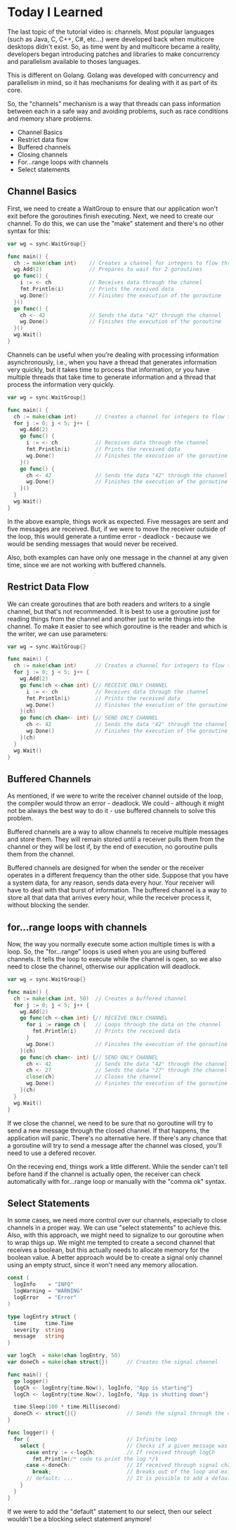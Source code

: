 # Today I Learned

The last topic of the tutorial video is: channels. Most popular languages (such
as Java, C, C++, C#, etc...) were developed back when multicore desktops didn't
exist. So, as time went by and multicore became a reality, developers began
introducing patches and libraries to make concurrency and parallelism available
to thoses languages.

This is different on Golang. Golang was developed with concurrency and parallelism
in mind, so it has mechanisms for dealing with it as part of its core.

So, the "channels" mechanism is a way that threads can pass information between
each in a safe way and avoiding problems, such as race conditions and memory share
problems.

- Channel Basics
- Restrict data flow
- Buffered channels
- Closing channels
- For...range loops with channels
- Select statements

## Channel Basics

First, we need to create a WaitGroup to ensure that our application won't exit
before the goroutines finish executing. Next, we need to create our channel. To
do this, we can use the "make" statement and there's no other syntax for this:

```go
var wg = sync.WaitGroup{}

func main() {
  ch := make(chan int)    // Creates a channel for integers to flow through it
  wg.Add(2)               // Prepares to wait for 2 goroutines
  go func() {
    i := <- ch            // Receives data through the channel
    fmt.Println(i)        // Prints the received data
    wg.Done()             // Finishes the execution of the goroutine
  }()
  go func() {
    ch <- 42              // Sends the data "42" through the channel
    wg.Done()             // Finishes the execution of the goroutine
  }()
  wg.Wait()
}
```

Channels can be useful when you're dealing with processing information asynchronously,
i.e., when you have a thread that generates information very quickly, but it takes
time to process that information, or you have multiple threads that take time to
generate information and a thread that process the information very quickly.

```go
var wg = sync.WaitGroup{}

func main() {
  ch := make(chan int)      // Creates a channel for integers to flow through it
  for j := 0; j < 5; j++ {
    wg.Add(2)
    go func() {
      i := <- ch            // Receives data through the channel
      fmt.Println(i)        // Prints the received data
      wg.Done()             // Finishes the execution of the goroutine
    }()
    go func() {
      ch <- 42              // Sends the data "42" through the channel
      wg.Done()             // Finishes the execution of the goroutine
    }()
  }
  wg.Wait()
}
```

In the above example, things work as expected. Five messages are sent and five
messages are received. But, if we were to move the receiver outside of the loop,
this would generate a runtime error - deadlock - because we would be sending
messages that would never be received.

Also, both examples can have only one message in the channel at any given time,
since we are not working with buffered channels.

## Restrict Data Flow

We can create goroutines that are both readers and writers to a single channel,
but that's not recommended. It is best to use a goroutine just for reading things
from the channel and another just to write things into the channel. To make it
easier to see which goroutine is the reader and which is the writer, we can use
parameters:

```go
var wg = sync.WaitGroup{}

func main() {
  ch := make(chan int)      // Creates a channel for integers to flow through it
  for j := 0; j < 5; j++ {
    wg.Add(2)
    go func(ch <-chan int) {// RECEIVE ONLY CHANNEL
      i := <- ch            // Receives data through the channel
      fmt.Println(i)        // Prints the received data
      wg.Done()             // Finishes the execution of the goroutine
    }(ch)
    go func(ch chan<- int) {// SEND ONLY CHANNEL
      ch <- 42              // Sends the data "42" through the channel
      wg.Done()             // Finishes the execution of the goroutine
    }(ch)
  }
  wg.Wait()
}
```

## Buffered Channels

As mentioned, if we were to write the receiver channel outside of the loop, the
compiler would throw an error - deadlock. We could - although it might not be always
the best way to do it - use buffered channels to solve this problem.

Buffered channels are a way to allow channels to receive multiple messages and
store them. They will remain stored until a receiver pulls them from the channel
or they will be lost if, by the end of execution, no goroutine pulls them from
the channel.

Buffered channels are designed for when the sender or the receiver operates in a
different frequency than the other side. Suppose that you have a system data, for
any reason, sends data every hour. Your receiver will have to deal with that burst
of information. The buffered channel is a way to store all that data that arrives
every hour, while the receiver process it, without blocking the sender.

## for...range loops with channels

Now, the way you normally execute some action multiple times is with a loop. So,
the "for...range" loops is used when you are using buffered channels. It tells
the loop to execute while the channel is open, so we also need to close the channel,
otherwise our application will deadlock.

```go
var wg = sync.WaitGroup{}

func main() {
  ch := make(chan int, 50)  // Creates a buffered channel
  for j := 0; j < 5; j++ {
    wg.Add(2)
    go func(ch <-chan int) {// RECEIVE ONLY CHANNEL
      for i := range ch {   // Loops through the data on the channel
        fmt.Println(i)      // Prints the received data
      }
      wg.Done()             // Finishes the execution of the goroutine
    }(ch)
    go func(ch chan<- int) {// SEND ONLY CHANNEL
      ch <- 42              // Sends the data "42" through the channel
      ch <- 27              // Sends the data "27" through the channel
      close(ch)             // Closes the channel
      wg.Done()             // Finishes the execution of the goroutine
    }(ch)
  }
  wg.Wait()
}
```

If we close the channel, we need to be sure that no goroutine will try to send a
new message through the closed channel. If that happens, the application will panic.
There's no alternative here. If there's any chance that a goroutine will try to
send a message after the channel was closed, you'll need to use a defered recover.

On the receving end, things work a little different. While the sender can't tell
before hand if the channel is actually open, the receiver can check automatically
with for...range loop or manually with the "comma ok" syntax.

## Select Statements

In some cases, we need more control over our channels, especially to close channels
in a proper way. We can use "select statements" to achieve this. Also, with this
approach, we might need to signalize to our goroutine when to wrap thigs up. We
might me tempted to create a second channel that receives a boolean, but this actually
needs to allocate memory for the boolean value. A better approach would be to create
a signal only channel using an empty struct, since it won't need any memory allocation.

```go
const (
  logInfo    = "INFO"
  logWarning = "WARNING"
  logError   = "Error"
)

type logEntry struct {
  time      time.Time
  severity  string
  message   string
}

var logCh  = make(chan logEntry, 50)
var doneCh = make(chan struct{})      // Creates the signal channel

func main() {
  go logger()
  logCh <- logEntry{time.Now(), logInfo, "App is starting"}
  logCh <- logEntry{time.Now(), logInfo, "App is shutting down"}

  time.Sleep(100 * time.Millisecond)
  doneCh <- struct{}{}                // Sends the signal through the channel
}

func logger() {
  for {                               // Infinite loop
    select {                          // Checks if a given message was received
      case entry := <-logCh:          // If received through logCh
        fmt.Println(/* code to print the log */)
      case <-doneCh:                  // If received through signal channel
        break;                        // Breaks out of the loop and exits the goroutine
      // default: ...                 // It is possible to add a default behaviour
    }
  }
}
```

If we were to add the "default" statement to our select, then our select wouldn't
be a blocking select statement anymore!
